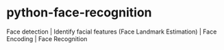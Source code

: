 # python-face-recognition
Face detection | Identify facial features (Face Landmark Estimation) | Face Encoding | Face Recognition
